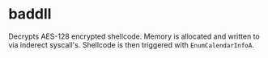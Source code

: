 # baddll

Decrypts AES-128 encrypted shellcode. Memory is allocated and written to via inderect syscall's. Shellcode is then triggered with `EnumCalendarInfoA`.
